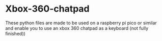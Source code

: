 # Xbox-360-chatpad
These python files are made to be used on a raspberry pi pico or similar and enable you to use an xbox 360 chatpad as a keyboard (not fully finished))
